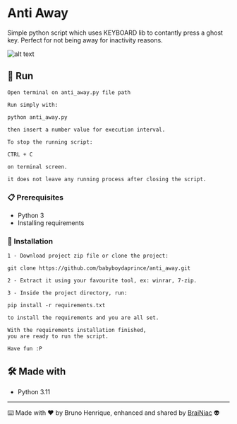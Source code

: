 # Anti Away

Simple python script which uses KEYBOARD lib to contantly press a ghost key.
Perfect for not being away for inactivity reasons.

![alt text](https://github.com/babyboydaprince/anti_away/blob/main/img/anti-away.gif?raw=true)

## 🚀 Run

```
Open terminal on anti_away.py file path

Run simply with:

python anti_away.py

then insert a number value for execution interval.
```

```
To stop the running script:

CTRL + C

on terminal screen.

it does not leave any running process after closing the script.
```

### 📋 Prerequisites

- Python 3
- Installing requirements


### 🔧 Installation
```
1 - Download project zip file or clone the project:

git clone https://github.com/babyboydaprince/anti_away.git

2 - Extract it using your favourite tool, ex: winrar, 7-zip.

3 - Inside the project directory, run: 

pip install -r requirements.txt

to install the requirements and you are all set.
```
```
With the requirements installation finished, 
you are ready to run the script.

Have fun :P
```


## 🛠️ Made with

- Python 3.11

---

⌨️ Made with ❤️ by Bruno Henrique, enhanced and shared by [BraiNiac](https://github.com/babyboydaprince) 👽